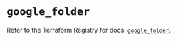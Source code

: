 # `google_folder`

Refer to the Terraform Registry for docs: [`google_folder`](https://registry.terraform.io/providers/hashicorp/google-beta/5.26.0/docs/resources/google_folder).

